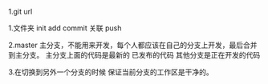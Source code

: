 1.git url

1.文件夹 init add commit  关联 push

2.master 主分支，不能用来开发，每个人都应该在自己的分支上开发，最后合并到主分支。
主分支上面的代码是最新的 已发布的代码
其他分支是正在开发的代码

3.在切换到另外一个分支的时候 保证当前分支的工作区是干净的。
